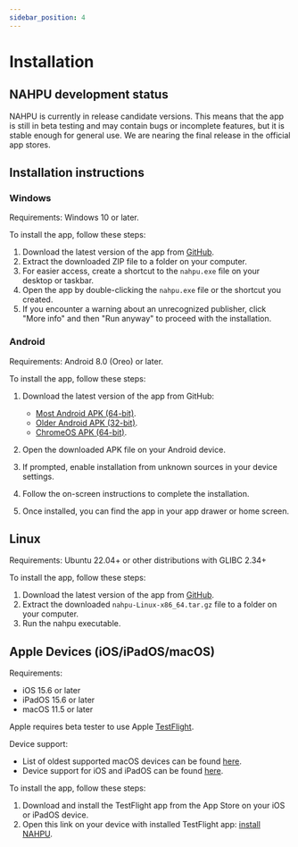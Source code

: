 ```yaml
---
sidebar_position: 4
---
```


# Installation

## NAHPU development status

NAHPU is currently in release candidate versions. This means that the app is still in beta testing and may contain bugs or incomplete features, but it is stable enough for general use. We are nearing the final release in the official app stores.

## Installation instructions

### Windows

Requirements: Windows 10 or later.

To install the app, follow these steps:

1. Download the latest version of the app from [GitHub](https://github.com/hhandika/nahpu/releases/latest/download/nahpu-Windows-x86_64.zip).
2. Extract the downloaded ZIP file to a folder on your computer.
3. For easier access, create a shortcut to the `nahpu.exe` file on your desktop or taskbar.
4. Open the app by double-clicking the `nahpu.exe` file or the shortcut you created.
5. If you encounter a warning about an unrecognized publisher, click "More info" and then "Run anyway" to proceed with the installation.

### Android

Requirements: Android 8.0 (Oreo) or later.

To install the app, follow these steps:

1. Download the latest version of the app from GitHub:
    - [Most Android APK (64-bit)](https://github.com/nahpu/nahpu/releases/latest/download/nahpu-arm64-v8a-release.apk).
    - [Older Android APK (32-bit)](https://github.com/nahpu/nahpu/releases/latest/download/nahpu-armeabi-v7a-release.apk).
    - [ChromeOS APK (64-bit)](https://github.com/nahpu/nahpu/releases/latest/download/nahpu-x86_64-release.apk).

2. Open the downloaded APK file on your Android device.
3. If prompted, enable installation from unknown sources in your device settings.
4. Follow the on-screen instructions to complete the installation.
5. Once installed, you can find the app in your app drawer or home screen.

## Linux

Requirements: Ubuntu 22.04+ or other distributions with GLIBC 2.34+

To install the app, follow these steps:

1. Download the latest version of the app from [GitHub](https://github.com/nahpu/nahpu/releases/latest/download/nahpu-Linux-x86_64.tar.gz).
2. Extract the downloaded `nahpu-Linux-x86_64.tar.gz` file to a folder on your computer.
3. Run the nahpu executable.

## Apple Devices (iOS/iPadOS/macOS)

Requirements:

- iOS 15.6 or later
- iPadOS 15.6 or later
- macOS 11.5 or later

Apple requires beta tester to use Apple [TestFlight](https://developer.apple.com/testflight/).

Device support:

- List of oldest supported macOS devices can be found [here](https://support.apple.com/en-us/102861).
- Device support for iOS and iPadOS can be found [here](https://iosref.com/ios).

To install the app, follow these steps:

1. Download and install the TestFlight app from the App Store on your iOS or iPadOS device.
2. Open this link on your device with installed TestFlight app: [install NAHPU](https://testflight.apple.com/join/DRG6yUfb).
